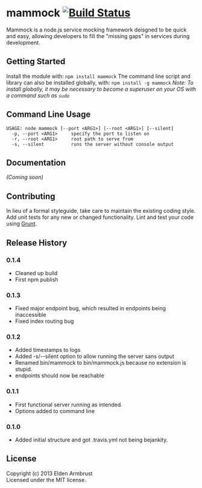 # mammock [![Build Status](https://secure.travis-ci.org/earmbrust/mammock.png?branch=master)](http://travis-ci.org/earmbrust/mammock)

Mammock is a node.js service mocking framework deisgned to be quick and easy, allowing developers to fill the "missing gaps" in services during development.

## Getting Started
Install the module with: `npm install mammock`
The command line script and library can also be installed globally, with: `npm install -g mammock`
_Note: To install globally, it may be necessary to become a superuser on your OS with a command such as `sudo`_

## Command Line Usage
    USAGE: node mammock [--port <ARG1>] [--root <ARG1>] [--silent] 
      -p, --port <ARG1>     specify the port to listen on
      -r, --root <ARG1>     root path to serve from
      -s, --silent          runs the server without console output

## Documentation
_(Coming soon)_

## Contributing
In lieu of a formal styleguide, take care to maintain the existing coding style. Add unit tests for any new or changed functionality. Lint and test your code using [Grunt](http://gruntjs.com/).

## Release History
### 0.1.4
* Cleaned up build
* First npm publish

### 0.1.3
* Fixed major endpoint bug, which resulted in endpoints being inaccessible
* Fixed index routing bug

### 0.1.2
* Added timestamps to logs
* Added -s/--silent option to allow running the server sans output
* Renamed bin/mammock to bin/mammock.js because no extension is stupid.
* endpoints should now be reachable

### 0.1.1
* First functional server running as intended.
* Options added to command line

### 0.1.0
* Added initial structure and got .travis.yml not being bejankity.

## License
Copyright (c) 2013 Elden Armbrust  
Licensed under the MIT license.
